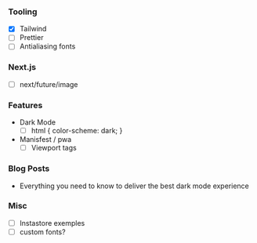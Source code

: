 ### Tooling

- [x] Tailwind
- [ ] Prettier
- [ ] Antialiasing fonts

### Next.js

- [ ] next/future/image

### Features

- Dark Mode
  - [ ] html { color-scheme: dark; }
- Manisfest / pwa
  - [ ] Viewport tags

### Blog Posts

- Everything you need to know to deliver the best dark mode experience

### Misc

- [ ] Instastore exemples
- [ ] custom fonts?
